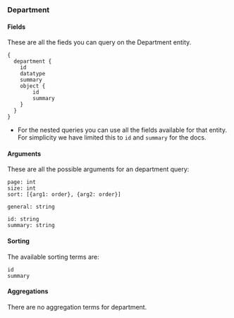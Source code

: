 ### Department

#### Fields
These are all the fieds you can query on the Department entity. 
```
{
  department {
    id
    datatype
    summary
    object {
        id 
        summary
    }
  }
}
```
* For the nested queries you can use all the fields available for that entity. For simplicity we have limited this to `id` and `summary` for the docs.
#### Arguments
These are all the possible arguments for an department query:
```
page: int
size: int
sort: [{arg1: order}, {arg2: order}] 

general: string

id: string
summary: string
```

#### Sorting
The available sorting terms are:
```
id
summary
```
#### Aggregations
There are no aggregation terms for department.
